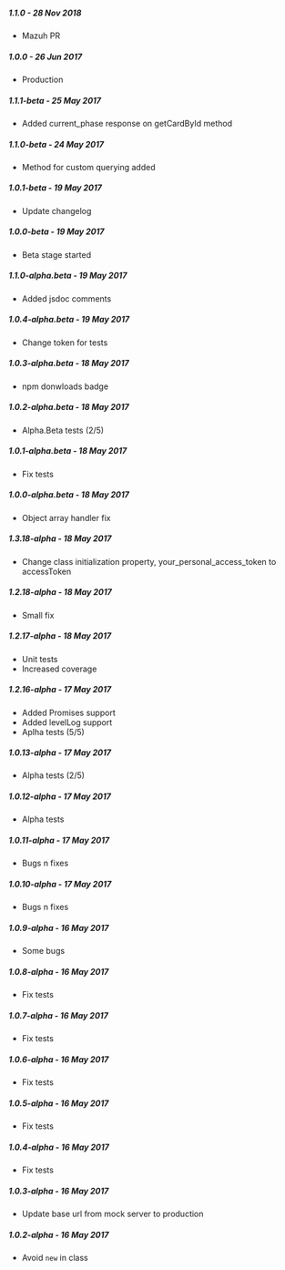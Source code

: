 ##### 1.1.0 - 28 Nov 2018

- Mazuh PR

##### 1.0.0 - 26 Jun 2017

- Production

##### 1.1.1-beta - 25 May 2017

- Added current_phase response on getCardById method

##### 1.1.0-beta - 24 May 2017

- Method for custom querying added

##### 1.0.1-beta - 19 May 2017

- Update changelog

##### 1.0.0-beta - 19 May 2017

- Beta stage started

##### 1.1.0-alpha.beta - 19 May 2017

- Added jsdoc comments

##### 1.0.4-alpha.beta - 19 May 2017

- Change token for tests

##### 1.0.3-alpha.beta - 18 May 2017

- npm donwloads badge

##### 1.0.2-alpha.beta - 18 May 2017

- Alpha.Beta tests (2/5)

##### 1.0.1-alpha.beta - 18 May 2017

- Fix tests

##### 1.0.0-alpha.beta - 18 May 2017

- Object array handler fix

##### 1.3.18-alpha - 18 May 2017

- Change class initialization property, your_personal_access_token to accessToken

##### 1.2.18-alpha - 18 May 2017

- Small fix

##### 1.2.17-alpha - 18 May 2017

- Unit tests
- Increased coverage

##### 1.2.16-alpha - 17 May 2017

- Added Promises support
- Added levelLog support
- Aplha tests (5/5)

##### 1.0.13-alpha - 17 May 2017

- Alpha tests (2/5)

##### 1.0.12-alpha - 17 May 2017

- Alpha tests

##### 1.0.11-alpha - 17 May 2017

- Bugs n fixes

##### 1.0.10-alpha - 17 May 2017

- Bugs n fixes

##### 1.0.9-alpha - 16 May 2017

- Some bugs

##### 1.0.8-alpha - 16 May 2017

- Fix tests

##### 1.0.7-alpha - 16 May 2017

- Fix tests

##### 1.0.6-alpha - 16 May 2017

- Fix tests

##### 1.0.5-alpha - 16 May 2017

- Fix tests

##### 1.0.4-alpha - 16 May 2017

- Fix tests

##### 1.0.3-alpha - 16 May 2017

- Update base url from mock server to production

##### 1.0.2-alpha - 16 May 2017

- Avoid `new` in class
